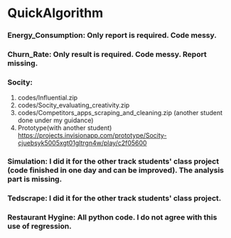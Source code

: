 # QuickAlgorithm


### Energy_Consumption: Only report is required. Code messy.
### Churn_Rate: Only result is required. Code messy. Report missing.
### Socity:
1. codes/Influential.zip  
2.  codes/Socity_evaluating_creativity.zip  
3. codes/Competitors_apps_scraping_and_cleaning.zip (another student done under my guidance)  
4. Prototype(with another student) https://projects.invisionapp.com/prototype/Socity-cjuebsyk5005xgt01gltrgn4w/play/c2f05600

### Simulation: I did it for the other track students' class project (code finished in one day and can be improved). The analysis part is missing.
### Tedscrape: I did it for the other track students' class project. 
### Restaurant Hygine: All python code. I do not agree with this use of regression.
